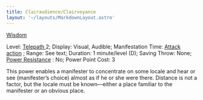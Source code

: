```yaml
---
title: Clairaudience/Clairvoyance
layout: '~/layouts/MarkdownLayout.astro'
---
```

[ Wisdom ](/modern.d20.srd/basics/ability.scores)

Level: [ Telepath ](/modern.d20.srd/classes/advanced/telepath) 2; Display:
Visual, Audible; Manifestation Time: [ Attack action](/modern.d20.srd/combat/attack.actions) ; Range: See text; Duration: 1
minute/level (D); Saving Throw: None; [ Power Resistance](/modern.d20.srd/special.abilities/power.resistance) : No; Power Point Cost:
3

This power enables a manifester to concentrate on some locale and hear or see
(manifester’s choice) almost as if he or she were there. Distance is not a
factor, but the locale must be known—either a place familiar to the manifester
or an obvious place.

